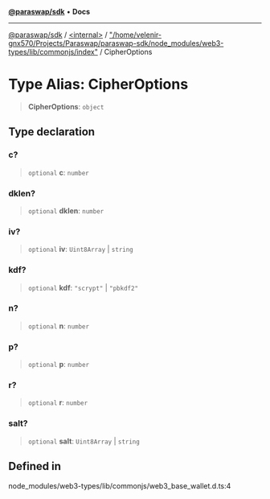 [**@paraswap/sdk**](../../../../README.md) • **Docs**

***

[@paraswap/sdk](../../../../globals.md) / [\<internal\>](../../../README.md) / ["/home/velenir-gnx570/Projects/Paraswap/paraswap-sdk/node\_modules/web3-types/lib/commonjs/index"](../README.md) / CipherOptions

# Type Alias: CipherOptions

> **CipherOptions**: `object`

## Type declaration

### c?

> `optional` **c**: `number`

### dklen?

> `optional` **dklen**: `number`

### iv?

> `optional` **iv**: `Uint8Array` \| `string`

### kdf?

> `optional` **kdf**: `"scrypt"` \| `"pbkdf2"`

### n?

> `optional` **n**: `number`

### p?

> `optional` **p**: `number`

### r?

> `optional` **r**: `number`

### salt?

> `optional` **salt**: `Uint8Array` \| `string`

## Defined in

node\_modules/web3-types/lib/commonjs/web3\_base\_wallet.d.ts:4
